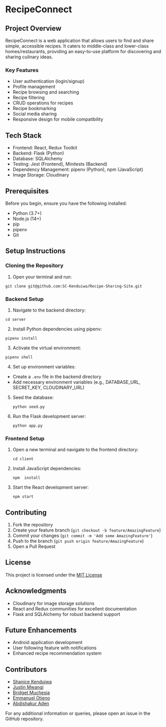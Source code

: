 # RecipeConnect

## Project Overview

RecipeConnect is a web application that allows users to find and share simple, accessible recipes. It caters to middle-class and lower-class homes/restaurants, providing an easy-to-use platform for discovering and sharing culinary ideas.

### Key Features

- User authentication (login/signup)
- Profile management
- Recipe browsing and searching
- Recipe filtering
- CRUD operations for recipes
- Recipe bookmarking
- Social media sharing
- Responsive design for mobile compatibility

## Tech Stack

- Frontend: React, Redux Toolkit
- Backend: Flask (Python)
- Database: SQLAlchemy
- Testing: Jest (Frontend), Minitests (Backend)
- Dependency Management: pipenv (Python), npm (JavaScript)
- Image Storage: Cloudinary

## Prerequisites

Before you begin, ensure you have the following installed:
- Python (3.7+)
- Node.js (14+)
- pip
- pipenv
- Git

## Setup Instructions

### Cloning the Repository

1. Open your terminal and run:
```
git clone git@github.com:SC-Kenduiwa/Recipe-Sharing-Site.git
```

### Backend Setup

1. Navigate to the backend directory:
```
cd server
```
2. Install Python dependencies using pipenv:
```
pipenv install
```
3. Activate the virtual environment:
```
pipenv shell
```
4. Set up environment variables:
- Create a `.env` file in the backend directory
- Add necessary environment variables (e.g., DATABASE_URL, SECRET_KEY, CLOUDINARY_URL)

5. Seed the database:
   ```
   python seed.py
   ```
6. Run the Flask development server:
   ```
   python app.py
   ```

### Frontend Setup

1. Open a new terminal and navigate to the frontend directory:
   ```
   cd client
   ```
2. Install JavaScript dependencies:
   ```
   npm  install
   ```
3. Start the React development server:
   ```
   npm start
   ```
## Contributing

1. Fork the repository
2. Create your feature branch (`git checkout -b feature/AmazingFeature`)
3. Commit your changes (`git commit -m 'Add some AmazingFeature'`)
4. Push to the branch (`git push origin feature/AmazingFeature`)
5. Open a Pull Request

## License

This project is licensed under the [MIT License](https://opensource.org/licenses/MIT) 

## Acknowledgments

- Cloudinary for image storage solutions
- React and Redux communities for excellent documentation
- Flask and SQLAlchemy for robust backend support

## Future Enhancements

- Android application development
- User following feature with notifications
- Enhanced recipe recommendation system

## Contributors
- [Shanice Kenduiwa](https://github.com/SC-Kenduiwa)
- [Justin Mwangi](https://github.com/14justin)
- [Bridget Muchesia](https://github.com/VenusBridget)
- [Emmanuel Otieno](https://github.com/0097eo)
- [Abdishakur Aden](https://github.com/Abdishakur-aden)

For any additional information or queries, please open an issue in the GitHub repository.
   

